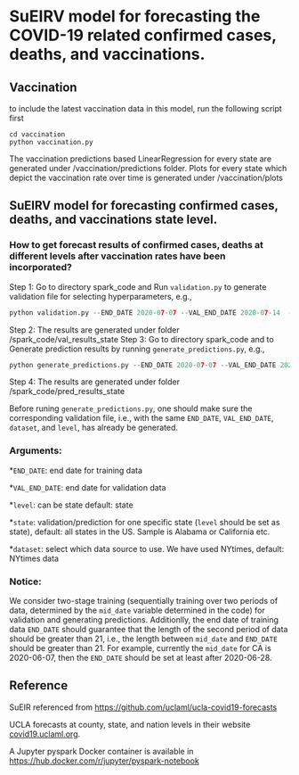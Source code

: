 
# SuEIRV model for forecasting the COVID-19 related confirmed cases, deaths, and vaccinations.

## Vaccination
to include the latest vaccination data in this model, run the following script first

```
cd vaccination
python vaccination.py
```
The vaccination predictions based LinearRegression for every state are generated under /vaccination/predictions folder. Plots for every state which depict the vaccination rate over time is generated under /vaccination/plots

## SuEIRV model for forecasting confirmed cases, deaths, and vaccinations state level.

### How to get forecast results of confirmed cases, deaths at different levels after vaccination rates have been incorporated?

Step 1: Go to directory spark_code and Run ```validation.py``` to generate validation file for selecting hyperparameters, e.g.,
```python
python validation.py --END_DATE 2020-07-07 --VAL_END_DATE 2020-07-14  --dataset NYtimes --level state --state California
```
Step 2: The results are generated under folder /spark_code/val_results_state
Step 3: Go to directory spark_code and to Generate prediction results by running ```generate_predictions.py```, e.g.,
```python
python generate_predictions.py --END_DATE 2020-07-07 --VAL_END_DATE 2020-07-14 --dataset NYtimes --level state --state California
```
Step 4: The results are generated under folder /spark_code/pred_results_state

Before runing ```generate_predictions.py```, one should make sure the corresponding validation file, i.e., with the same ```END_DATE```, ```VAL_END_DATE```, ```dataset```, and ```level```, has already be generated.


### Arguments:
*```END_DATE```: end date for training data

*```VAL_END_DATE```: end date for validation data

*```level```: can be state default: state

*```state```: validation/prediction for one specific state (```level``` should be set as state), default: all states in the US. Sample is Alabama or California etc.

*```dataset```: select which data source to use. We have used NYtimes, default: NYtimes data

### Notice:
We consider two-stage training (sequentially training over two periods of data, determined by the ```mid_date``` variable determined in the code) for validation and generating predictions. Additionlly, the end date of training data ```END_DATE``` should guarantee that the length of the second period of data should be greater than 21, i.e., the length between ```mid_date``` and ```END_DATE``` should be greater than 21. For example, currently the ```mid_date``` for CA is 2020-06-07, then the ```END_DATE``` should be set at least after 2020-06-28.


## Reference
SuEIR referenced from https://github.com/uclaml/ucla-covid19-forecasts 

UCLA forecasts at county, state, and nation levels in their website [covid19.uclaml.org](https://covid19.uclaml.org/).

A Jupyter pyspark Docker container is available in https://hub.docker.com/r/jupyter/pyspark-notebook




